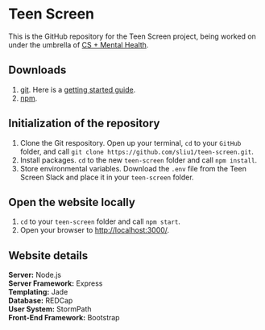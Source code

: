 # Teen Screen

This is the GitHub repository for the Teen Screen project, being worked on under the umbrella of [CS + Mental Health](http://csplusmh.com/).

## Downloads
1. [git](https://git-scm.com/book/en/v2/Getting-Started-Installing-Git). Here is a [getting started guide](https://git-scm.com/book/en/v2/Getting-Started-Git-Basics).
2. [npm](https://nodejs.org/en/download/).

## Initialization of the repository
1. Clone the Git respository. Open up your terminal, `cd` to your `GitHub` folder, and call `git clone https://github.com/sliu1/teen-screen.git`.
2. Install packages. `cd` to the new `teen-screen` folder and call `npm install`.
3. Store environmental variables. Download the `.env` file from the Teen Screen Slack and place it in your `teen-screen` folder.

## Open the website locally
1. `cd` to your `teen-screen` folder and call `npm start`.
2. Open your browser to [http://localhost:3000/](http://localhost:3000/).

## Website details
**Server:** Node.js  
**Server Framework:** Express  
**Templating:** Jade  
**Database:** REDCap  
**User System:** StormPath  
**Front-End Framework:** Bootstrap  

